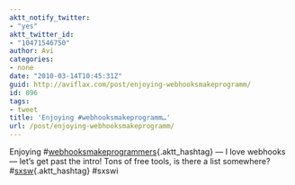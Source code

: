 ```yaml
---
aktt_notify_twitter:
- "yes"
aktt_twitter_id:
- "10471546750"
author: Avi
categories:
- none
date: "2010-03-14T10:45:31Z"
guid: http://aviflax.com/post/enjoying-webhooksmakeprogramm/
id: 896
tags:
- tweet
title: 'Enjoying #webhooksmakeprogramm…'
url: /post/enjoying-webhooksmakeprogramm/
---
```

Enjoying #[webhooksmakeprogrammers](http://search.twitter.com/search?q=%23webhooksmakeprogrammers){.aktt_hashtag} — I love webhooks — let&#8217;s get past the intro! Tons of free tools, is there a list somewhere? #[sxsw](http://search.twitter.com/search?q=%23sxsw){.aktt_hashtag} #sxswi